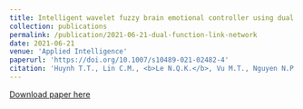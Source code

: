 ```yaml
---
title: Intelligent wavelet fuzzy brain emotional controller using dual function-link network for uncertain nonlinear control systems
collection: publications
permalink: /publication/2021-06-21-dual-function-link-network
date: 2021-06-21
venue: 'Applied Intelligence'
paperurl: 'https://doi.org/10.1007/s10489-021-02482-4'
citation: 'Huynh T.T., Lin C.M., <b>Le N.Q.K.</b>, Vu M.T., Nguyen N.P., & Chao F. (2021). Intelligent wavelet fuzzy brain emotional controller using dual function-link network for uncertain nonlinear control systems. <i>Applied Intelligence</i>, 52, 2720–2744.'
---
```


[Download paper here](https://doi.org/10.1007/s10489-021-02482-4)
